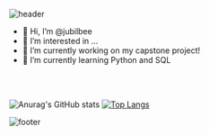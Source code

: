 ![header](https://capsule-render.vercel.app/api?type=waving&height=250&section=header&text=Camilla%20Babb&fontSize=75&color=gradient&customColorList=2&fontAlign=70)
- 👋 Hi, I’m @jubilbee
- 👀 I’m interested in ...
- 🔭 I’m currently working on my capstone project!
- 🌱 I’m currently learning Python and SQL
<!--```yaml
* YOUR TEXT GOES HERE *
```-->

<br/><br/>

<!---
jubilbee/jubilbee is a ✨ special ✨ repository because its `README.md` (this file) appears on your GitHub profile.
You can click the Preview link to take a look at your changes.
--->
![Anurag's GitHub stats](https://github-readme-stats.vercel.app/api?username=jubilbee&show_icons=true&theme=tokyonight)
[![Top Langs](https://github-readme-stats.vercel.app/api/top-langs/?username=jubilbee&theme=tokyonight)](https://github.com/anuraghazra/github-readme-stats)
<br/>

![footer](https://capsule-render.vercel.app/api?type=waving&height=100&section=footer&color=gradient&customColorList=2)
